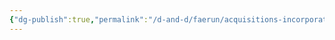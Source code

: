```yaml
---
{"dg-publish":true,"permalink":"/d-and-d/faerun/acquisitions-incorporated/franchise-management/employee-files/gorkoh-the-mighty-wizard/"}
---
```


